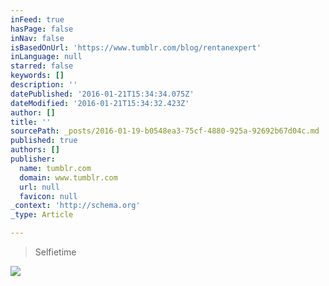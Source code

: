 ```yaml
---
inFeed: true
hasPage: false
inNav: false
isBasedOnUrl: 'https://www.tumblr.com/blog/rentanexpert'
inLanguage: null
starred: false
keywords: []
description: ''
datePublished: '2016-01-21T15:34:34.075Z'
dateModified: '2016-01-21T15:34:32.423Z'
author: []
title: ''
sourcePath: _posts/2016-01-19-b0548ea3-75cf-4880-925a-92692b67d04c.md
published: true
authors: []
publisher:
  name: tumblr.com
  domain: www.tumblr.com
  url: null
  favicon: null
_context: 'http://schema.org'
_type: Article

---
```

> Selfietime

![](https://s3-us-west-2.amazonaws.com/the-grid-img/p/1fcb4e1d5ae63437b899b7c7a90ea8bf6ac5f6b0.gif)